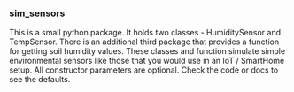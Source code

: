 ### sim_sensors

This is a small python package. It holds two classes - HumiditySensor and TempSensor. There is an additional third
package that provides a function for getting soil humidity values. 
These classes and function simulate simple environmental sensors like those that you would use in an IoT / SmartHome setup.
All constructor parameters are optional. Check the code or docs to see the defaults.